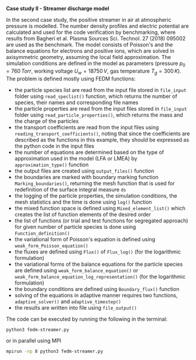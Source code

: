 **Case study II - Streamer discharge model**

In the second case study, the positive streamer in air at atmospheric pressure is modelled. The number density profiles and electric potential are calculated and used for the code verification by benchmarking, where results from Bagheri et al. Plasma Sources Sci. Technol. 27 (2018) 095002 are used as the benchmark. The model consists of Poisson's and the balance equations for electrons and positive ions, which are solved in axisymmetric geometry, assuming the local field approximation. The simulation conditions are defined in the model as parameters (pressure $p_0 = 760 \, Torr$, working voltage $U_w = 18750 \, V$, gas temperature $T_g = 300 \, K$). The problem is defined mostly using FEDM functions:

- the particle species list are read from the input file stored in `file_input` folder using `read_speclist()` function, which returns the number of species, their names and corresponding file names
- the particle properties are read from the input files stored in `file_input` folder using `read_particle_properties()`, which returns the mass and the charge of the particles
- the transport coefficients are read from the input files using `reading_transport_coefficients()`, noting that since the coefficients are described as the functions in this example, they should be expressed as the python code in the input files
- the number of equations are determined based on the type of approximation used in the model (LFA or LMEA) by `approximation_type()` function
- the output files are created using `output_files()` function
- the boundaries are marked with boundary marking function `Marking_boundaries()`, returning the mesh function that is used for redefinition of the surface integral measure `ds`
- the logging of the particle properties, the simulation conditions, the mesh statistics and the time is done using `log()` function
- the mixed function space is defined using `Mixed_element_list()` which creates the list of function elements of the desired order
- the list of functions (or trial and test functions for segregated approach) for given number of particle species is done using `Function_definition()`
- the variational form of Poisson's equation is defined using `weak_form_Poisson_equation()`
- the fluxes are defined using `Flux()` of `Flux_log()` (for the logarithmic formulation)
- the variational forms of the balance equations for the particle species are defined using `weak_form_balance_equation()` or `weak_form_balance_equation_log_representation()` (for the logarithmic formulation)
- the boundary conditions are defined using `Boundary_flux()` function
- solving of the equations in adaptive manner requires two functions, `adaptive_solver()` and `adaptive_timestep()`
- the results are written into file using `file_output()`

The code can be executed by running the following in the terminal:

```bash
python3 fedm-streamer.py
```

or in parallel using MPI

```bash
mpirun -np 8 python3 fedm-streamer.py
```
